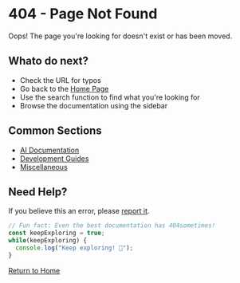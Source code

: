 # 404 - Page Not Found

Oops! The page you're looking for doesn't exist or has been moved.

## Whato do next?

- Check the URL for typos
- Go back to the [Home Page](/)
- Use the search function to find what you're looking for
- Browse the documentation using the sidebar

## Common Sections

- [AI Documentation](3_ai/)
- [Development Guides](2_development/)
- [Miscellaneous](9_misc/)

## Need Help?

If you believe this an error, please [report it](https://github.com/yourusername/your-repo/issues).

```js
// Fun fact: Even the best documentation has 404sometimes!
const keepExploring = true;
while(keepExploring) {
  console.log("Keep exploring! 🚀");
}
```

[Return to Home](/)
